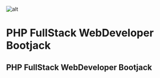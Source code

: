![alt](https://www.ryadel.com/wp-content/uploads/2017/08/php-logo.png)

# PHP FullStack WebDeveloper Bootjack

<h2>
PHP FullStack WebDeveloper Bootjack
</h2>
